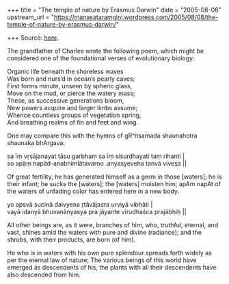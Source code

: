 +++
title = "The temple of nature by Erasmus Darwin"
date = "2005-08-08"
upstream_url = "https://manasataramgini.wordpress.com/2005/08/08/the-temple-of-nature-by-erasmus-darwin/"

+++
Source: [here](https://manasataramgini.wordpress.com/2005/08/08/the-temple-of-nature-by-erasmus-darwin/).

The grandfather of Charles wrote the following poem, which might be
considered one of the foundational verses of evolutionary biology:

Organic life beneath the shoreless waves  
Was born and nurs’d in ocean’s pearly caves;  
First forms minute, unseen by spheric glass,  
Move on the mud, or pierce the watery mass;  
These, as successive generations bloom,  
New powers acquire and larger limbs assume;  
Whence countless groups of vegetation spring,  
And breathing realms of fin and feet and wing.

One may compare this with the hymns of gR^itsamada shaunahotra shaunaka
bhArgava:

sa īṃ vṛṣājanayat tāsu garbhaṃ sa īṃ siśurdhayati taṃ rihanti \|   
so apāṃ napād-anabhimlātavarṇo .anyasyeveha tanvā viveṣa \|\|

Of great fertility, he has generated himself as a germ in those
\[waters\]; he is their infant; he sucks the \[waters\]; the \[waters\]
moisten him; apAm napAt of the waters of unfading color has entered here
in a new body.  
  
yo apsvā sucinā daivyena ṛtāvājasra urviyā vibhāti \|   
vayā idanyā bhuvanānyasya pra jāyante vīrudhaśca prajābhiḥ \|\|

All other beings are, as it were, branches of him, who, truthful,
eternal, and vast, shines amid the waters with pure and divine
(radiance); and the shrubs, with their products, are born (of him).

He who is in waters with his own pure splendour spreads forth widely as
per the eternal law of nature; The various beings of this world have
emerged as descendents of his, the plants with all their descendents
have also descended from him.

